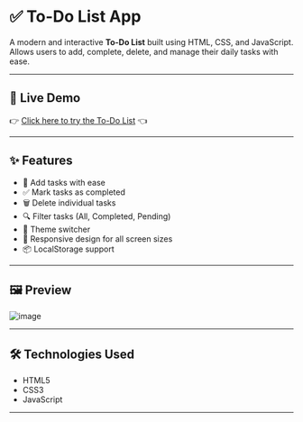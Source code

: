 # ✅ To-Do List App

A modern and interactive **To-Do List** built using HTML, CSS, and JavaScript.  
Allows users to add, complete, delete, and manage their daily tasks with ease.

---

## 🚀 Live Demo

👉 [Click here to try the To-Do List](https://Sowjanya223.github.io/OIBSIP/level2-task3/) 👈

---

## ✨ Features

- 📌 Add tasks with ease
- ✅ Mark tasks as completed
- 🗑️ Delete individual tasks
- 🔍 Filter tasks (All, Completed, Pending)
- 🌙 Theme switcher 
- 🔄 Responsive design for all screen sizes
- 📦 LocalStorage support

---

## 🖼️ Preview

![image](https://github.com/user-attachments/assets/af018659-7524-4bad-aba9-8d1aebf217e9)




---

## 🛠️ Technologies Used

- HTML5
- CSS3 
- JavaScript 

---



